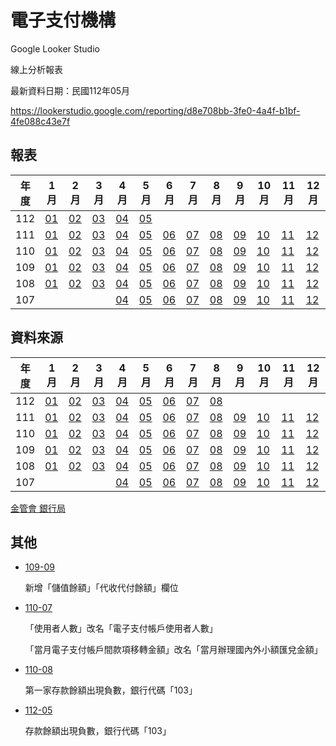 # 電子支付機構

Google Looker Studio

線上分析報表

最新資料日期：民國112年05月

https://lookerstudio.google.com/reporting/d8e708bb-3fe0-4a4f-b1bf-4fe088c43e7f

## 報表

| 年度 | 1月                     | 2月                     | 3月                     | 4月                     | 5月                     | 6月                     | 7月                     | 8月                     | 9月                     | 10月                    | 11月                    | 12月                    |
| ---- | ----------------------- | ----------------------- | ----------------------- | ----------------------- | ----------------------- | ----------------------- | ----------------------- | ----------------------- | ----------------------- | ----------------------- | ----------------------- | ----------------------- |
| 112 | [01](./docs/report/11201.md) | [02](./docs/report/11202.md) | [03](./docs/report/11203.md) | [04](./docs/report/11204.md) | [05](./docs/report/11205.md) |  |  |  |  |  |  |  |
| 111  | [01](./docs/report/11101.md) | [02](./docs/report/11102.md) | [03](./docs/report/11103.md) | [04](./docs/report/11104.md) | [05](./docs/report/11105.md) | [06](./docs/report/11106.md) | [07](./docs/report/11107.md) | [08](./docs/report/11108.md) | [09](./docs/report/11109.md) | [10](./docs/report/11110.md) | [11](./docs/report/11111.md) | [12](./docs/report/11112.md) |
| 110  | [01](./docs/report/11001.md) | [02](./docs/report/11002.md) | [03](./docs/report/11003.md) | [04](./docs/report/11004.md) | [05](./docs/report/11005.md) | [06](./docs/report/11006.md) | [07](./docs/report/11007.md) | [08](./docs/report/11008.md) | [09](./docs/report/11009.md) | [10](./docs/report/11010.md) | [11](./docs/report/11011.md) | [12](./docs/report/11012.md) |
| 109  | [01](./docs/report/10901.md) | [02](./docs/report/10902.md) | [03](./docs/report/10903.md) | [04](./docs/report/10904.md) | [05](./docs/report/10905.md) | [06](./docs/report/10906.md) | [07](./docs/report/10907.md) | [08](./docs/report/10908.md) | [09](./docs/report/10909.md) | [10](./docs/report/10910.md) | [11](./docs/report/10911.md) | [12](./docs/report/10912.md) |
| 108  | [01](./docs/report/10801.md) | [02](./docs/report/10802.md) | [03](./docs/report/10803.md) | [04](./docs/report/10804.md) | [05](./docs/report/10805.md) | [06](./docs/report/10806.md) | [07](./docs/report/10807.md) | [08](./docs/report/10808.md) | [09](./docs/report/10809.md) | [10](./docs/report/10810.md) | [11](./docs/report/10811.md) | [12](./docs/report/10812.md) |
| 107  |                         |                         |                         | [04](./docs/report/10704.md) | [05](./docs/report/10705.md) | [06](./docs/report/10706.md) | [07](./docs/report/10707.md) | [08](./docs/report/10708.md) | [09](./docs/report/10709.md) | [10](./docs/report/10710.md) | [11](./docs/report/10711.md) | [12](./docs/report/10712.md) |

## 資料來源

| 年度 | 1月                                                          | 2月                                                          | 3月                                                          | 4月                                                          | 5月                                                          | 6月                                                          | 7月                                                          | 8月                                                          | 9月                                                          | 10月                                                         | 11月                                                         | 12月                                                         |
| ---- | ------------------------------------------------------------ | ------------------------------------------------------------ | ------------------------------------------------------------ | ------------------------------------------------------------ | ------------------------------------------------------------ | ------------------------------------------------------------ | ------------------------------------------------------------ | ------------------------------------------------------------ | ------------------------------------------------------------ | ------------------------------------------------------------ | ------------------------------------------------------------ | ------------------------------------------------------------ |
| 112  | [01](https://www.banking.gov.tw/ch/home.jsp?id=169&parentpath=0,2&mcustomize=news_view.jsp&dataserno=202303090001&dtable=News) | [02](https://www.banking.gov.tw/ch/home.jsp?id=169&parentpath=0,2&mcustomize=news_view.jsp&dataserno=202304130001&dtable=News) | [03](https://www.banking.gov.tw/ch/home.jsp?id=169&parentpath=0,2&mcustomize=news_view.jsp&dataserno=202305110001&dtable=News) | [04](https://www.banking.gov.tw/ch/home.jsp?id=169&parentpath=0,2&mcustomize=news_view.jsp&dataserno=202306130003&dtable=News) | [05](https://www.banking.gov.tw/ch/home.jsp?id=169&parentpath=0,2&mcustomize=news_view.jsp&dataserno=202307110002&dtable=News) | [06](https://www.banking.gov.tw/ch/home.jsp?id=169&parentpath=0,2&mcustomize=news_view.jsp&dataserno=202308100003&dtable=News) | [07](https://www.banking.gov.tw/ch/home.jsp?id=540&parentpath=0,524,539&mcustomize=news_view.jsp&dataserno=202309120002&dtable=News) | [08](https://www.banking.gov.tw/ch/home.jsp?id=540&parentpath=0,524,539&mcustomize=news_view.jsp&dataserno=202310120001&dtable=News) |                                                              |                                                              |                                                              |                                                              |
| 111  | [01](https://www.banking.gov.tw/ch/home.jsp?id=169&parentpath=0,2&mcustomize=news_view.jsp&dataserno=202203100001&dtable=News) | [02](https://www.banking.gov.tw/ch/home.jsp?id=169&parentpath=0,2&mcustomize=news_view.jsp&dataserno=202204140003&dtable=News) | [03](https://www.banking.gov.tw/ch/home.jsp?id=169&parentpath=0,2&mcustomize=news_view.jsp&dataserno=202205120004&dtable=News) | [04](https://www.banking.gov.tw/ch/home.jsp?id=169&parentpath=0,2&mcustomize=news_view.jsp&dataserno=202206090003&dtable=News) | [05](https://www.banking.gov.tw/ch/home.jsp?id=169&parentpath=0,2&mcustomize=news_view.jsp&dataserno=202207140001&dtable=News) | [06](https://www.banking.gov.tw/ch/home.jsp?id=169&parentpath=0,2&mcustomize=news_view.jsp&dataserno=202208110001&dtable=News) | [07](https://www.banking.gov.tw/ch/home.jsp?id=169&parentpath=0,2&mcustomize=news_view.jsp&dataserno=202209080002&dtable=News) | [08](https://www.banking.gov.tw/ch/home.jsp?id=169&parentpath=0,2&mcustomize=news_view.jsp&dataserno=202210110002&dtable=News) | [09](https://www.banking.gov.tw/ch/home.jsp?id=169&parentpath=0,2&mcustomize=news_view.jsp&dataserno=202211100002&dtable=News) | [10](https://www.banking.gov.tw/ch/home.jsp?id=169&parentpath=0,2&mcustomize=news_view.jsp&dataserno=202212080004&dtable=News) | [11](https://www.banking.gov.tw/ch/home.jsp?id=169&parentpath=0,2&mcustomize=news_view.jsp&dataserno=202301100004&dtable=News) | [12](https://www.banking.gov.tw/ch/home.jsp?id=169&parentpath=0,2&mcustomize=news_view.jsp&dataserno=202302090001&dtable=News) |
| 110  | [01](https://www.banking.gov.tw/ch/home.jsp?id=169&parentpath=0,2&mcustomize=news_view.jsp&dataserno=202103110001&dtable=News) | [02](https://www.banking.gov.tw/ch/home.jsp?id=169&parentpath=0,2&mcustomize=news_view.jsp&dataserno=202104080002&dtable=News) | [03](https://www.banking.gov.tw/ch/home.jsp?id=169&parentpath=0,2&mcustomize=news_view.jsp&dataserno=202105060001&dtable=News) | [04](https://www.banking.gov.tw/ch/home.jsp?id=169&parentpath=0,2&mcustomize=news_view.jsp&dataserno=202106100005&dtable=News) | [05](https://www.banking.gov.tw/ch/home.jsp?id=169&parentpath=0,2&mcustomize=news_view.jsp&dataserno=202107080003&dtable=News) | [06](https://www.banking.gov.tw/ch/home.jsp?id=169&parentpath=0,2&mcustomize=news_view.jsp&dataserno=202108120001&dtable=News) | [07](https://www.banking.gov.tw/ch/home.jsp?id=169&parentpath=0,2&mcustomize=news_view.jsp&dataserno=202109090004&dtable=News) | [08](https://www.banking.gov.tw/ch/home.jsp?id=169&parentpath=0,2&mcustomize=news_view.jsp&dataserno=202110070003&dtable=News) | [09](https://www.banking.gov.tw/ch/home.jsp?id=169&parentpath=0,2&mcustomize=news_view.jsp&dataserno=202111110003&dtable=News) | [10](https://www.banking.gov.tw/ch/home.jsp?id=169&parentpath=0,2&mcustomize=news_view.jsp&dataserno=202112090001&dtable=News) | [11](https://www.banking.gov.tw/ch/home.jsp?id=169&parentpath=0,2&mcustomize=news_view.jsp&dataserno=202201130003&dtable=News) | [12](https://www.banking.gov.tw/ch/home.jsp?id=169&parentpath=0,2&mcustomize=news_view.jsp&dataserno=202202100002&dtable=News) |
| 109  | [01](https://www.banking.gov.tw/ch/home.jsp?id=169&parentpath=0,2&mcustomize=news_view.jsp&dataserno=202003050003&dtable=News) | [02](https://www.banking.gov.tw/ch/home.jsp?id=169&parentpath=0,2&mcustomize=news_view.jsp&dataserno=202004070002&dtable=News) | [03](https://www.banking.gov.tw/ch/home.jsp?id=169&parentpath=0,2&mcustomize=news_view.jsp&dataserno=202005050002&dtable=News) | [04](https://www.banking.gov.tw/ch/home.jsp?id=169&parentpath=0,2&mcustomize=news_view.jsp&dataserno=202006040002&dtable=News) | [05](https://www.banking.gov.tw/ch/home.jsp?id=169&parentpath=0,2&mcustomize=news_view.jsp&dataserno=202007020004&dtable=News) | [06](https://www.banking.gov.tw/ch/home.jsp?id=169&parentpath=0,2&mcustomize=news_view.jsp&dataserno=202008040005&dtable=News) | [07](https://www.banking.gov.tw/ch/home.jsp?id=169&parentpath=0,2&mcustomize=news_view.jsp&dataserno=202009080003&dtable=News) | [08](https://www.banking.gov.tw/ch/home.jsp?id=169&parentpath=0,2&mcustomize=news_view.jsp&dataserno=202010060005&dtable=News) | [09](https://www.banking.gov.tw/ch/home.jsp?id=169&parentpath=0,2&mcustomize=news_view.jsp&dataserno=202011100002&dtable=News) | [10](https://www.banking.gov.tw/ch/home.jsp?id=169&parentpath=0,2&mcustomize=news_view.jsp&dataserno=202012100001&dtable=News) | [11](https://www.banking.gov.tw/ch/home.jsp?id=169&parentpath=0,2&mcustomize=news_view.jsp&dataserno=202101070003&dtable=News) | [12](https://www.banking.gov.tw/ch/home.jsp?id=169&parentpath=0,2&mcustomize=news_view.jsp&dataserno=202102040003&dtable=News) |
| 108  | [01](https://www.banking.gov.tw/ch/home.jsp?id=169&parentpath=0,2&mcustomize=news_view.jsp&dataserno=201903070002&dtable=News) | [02](https://www.banking.gov.tw/ch/home.jsp?id=169&parentpath=0,2&mcustomize=news_view.jsp&dataserno=201903280003&dtable=News) | [03](https://www.banking.gov.tw/ch/home.jsp?id=169&parentpath=0,2&mcustomize=news_view.jsp&dataserno=201904300003&dtable=News) | [04](https://www.banking.gov.tw/ch/home.jsp?id=169&parentpath=0,2&mcustomize=news_view.jsp&dataserno=201905300004&dtable=News) | [05](https://www.banking.gov.tw/ch/home.jsp?id=169&parentpath=0,2&mcustomize=news_view.jsp&dataserno=201906270005&dtable=News) | [06](https://www.banking.gov.tw/ch/home.jsp?id=169&parentpath=0,2&mcustomize=news_view.jsp&dataserno=201908010004&dtable=News) | [07](https://www.banking.gov.tw/ch/home.jsp?id=169&parentpath=0,2&mcustomize=news_view.jsp&dataserno=201908290005&dtable=News) | [08](https://www.banking.gov.tw/ch/home.jsp?id=169&parentpath=0,2&mcustomize=news_view.jsp&dataserno=201910030004&dtable=News) | [09](https://www.banking.gov.tw/ch/home.jsp?id=169&parentpath=0,2&mcustomize=news_view.jsp&dataserno=201910290007&dtable=News) | [10](https://www.banking.gov.tw/ch/home.jsp?id=169&parentpath=0,2&mcustomize=news_view.jsp&dataserno=201912030001&dtable=News) | [11](https://www.banking.gov.tw/ch/home.jsp?id=169&parentpath=0,2&mcustomize=news_view.jsp&dataserno=201912310003&dtable=News) | [12](https://www.banking.gov.tw/ch/home.jsp?id=169&parentpath=0,2&mcustomize=news_view.jsp&dataserno=202002110003&dtable=News) |
| 107  |                                                              |                                                              |                                                              | [04](https://www.banking.gov.tw/ch/home.jsp?id=540&amp;parentpath=0,524,539&amp;mcustomize=news_view.jsp&amp;dataserno=201806050005&amp;dtable=News) | [05](https://www.banking.gov.tw/ch/home.jsp?id=540&amp;parentpath=0,524,539&amp;mcustomize=news_view.jsp&amp;dataserno=201807050004&amp;dtable=News) | [06](https://www.banking.gov.tw/ch/home.jsp?id=169&parentpath=0,2&mcustomize=news_view.jsp&dataserno=201808020002&dtable=News) | [07](https://www.banking.gov.tw/ch/home.jsp?id=169&parentpath=0,2&mcustomize=news_view.jsp&dataserno=201809040005&dtable=News) | [08](https://www.banking.gov.tw/ch/home.jsp?id=169&parentpath=0,2&mcustomize=news_view.jsp&dataserno=201810020008&dtable=News) | [09](https://www.banking.gov.tw/ch/home.jsp?id=169&parentpath=0,2&mcustomize=news_view.jsp&dataserno=201811010005&dtable=News) | [10](https://www.banking.gov.tw/ch/home.jsp?id=169&parentpath=0,2&mcustomize=news_view.jsp&dataserno=201812060001&dtable=News) | [11](https://www.banking.gov.tw/ch/home.jsp?id=169&parentpath=0,2&mcustomize=news_view.jsp&dataserno=201901080004&dtable=News) | [12](https://www.banking.gov.tw/ch/home.jsp?id=169&parentpath=0,2&mcustomize=news_view.jsp&dataserno=201901310011&dtable=News) |

[金管會 銀行局](https://www.banking.gov.tw/ch/home.jsp?id=591&parentpath=0,590&mcustomize=multimessage_view.jsp&dataserno=201805300001&dtable=Disclosure)

## 其他

- [109-09](./docs/report/10909.md)

  新增「儲值餘額」「代收代付餘額」欄位

- [110-07](./docs/report/11007.md)

  「使用者人數」改名「電子支付帳戶使用者人數」

  「當月電子支付帳戶間款項移轉金額」改名「當月辦理國內外小額匯兌金額」
  
- [110-08](./docs/report/11008.md)

  第一家存款餘額出現負數，銀行代碼「103」
  
- [112-05](./docs/report/11205.md)

  存款餘額出現負數，銀行代碼「103」
